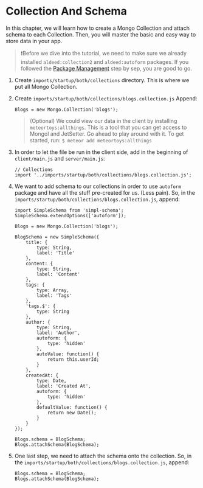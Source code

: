 # Collection And Schema
In this chapter, we will learn how to create a Mongo Collection and attach schema to each Collection. Then, you will master the basic and easy way to store data in your app.

> ❗️Before we dive into the tutorial, we need to make sure we already installed ```aldeed:collection2``` and ```aldeed:autoform``` packages. If you followed the [Package Management]() step by sep, you are good to go.

1. Create ```imports/startup/both/collections``` directory. This is where we put all Mongo Collection.
2. Create ```imports/startup/both/collections/blogs.collection.js``` Append:

	```
	Blogs = new Mongo.Collection('blogs');
	```
	> (Optional) We could view our data in the client by installing ```meteortoys:allthings```. This is a tool that you can get access to Mongol and JetSetter. Go ahead to play around with it.
	> To get started, run:
	>```$ meteor add meteortoys:allthings```
3. In order to let the file be run in the client side, add in the beginning of `client/main.js` and `server/main.js`:

	```
	// Collections
	import '../imports/startup/both/collections/blogs.collection.js';
	```
4. We want to add schema to our collections in order to use ```autoform``` package and have all the stuff pre-created for us. (Less pain). So, in the ```imports/startup/both/collections/blogs.collection.js```, append:

	```
	import SimpleSchema from 'simpl-schema';
	SimpleSchema.extendOptions(['autoform']);

	Blogs = new Mongo.Collection('blogs');

	BlogSchema = new SimpleSchema({
	    title: {
	        type: String,
	        label: 'Title'
	    },
	    content: {
	        type: String,
	        label: 'Content'
	    },
	    tags: {
	        type: Array,
	        label: 'Tags'
	    },
	    'tags.$': {
	        type: String
	    },
	    author: {
	        type: String,
	        label: 'Author',
	        autoform: {
	            type: 'hidden'
	        },
	        autoValue: function() {
	            return this.userId;
	        }
	    },
	    createdAt: {
	        type: Date,
	        label: 'Created At',
	        autoform: {
	            type: 'hidden'
	        },
	        defaultValue: function() {
	            return new Date();
	        }
	    }
	});

	Blogs.schema = BlogSchema;
	Blogs.attachSchema(BlogSchema);	
	```
5. One last step, we need to attach the schema onto the collection. So, in the ```imports/startup/both/collections/blogs.collection.js```, append:

	```
	Blogs.schema = BlogSchema;
	Blogs.attachSchema(BlogSchema);
	```